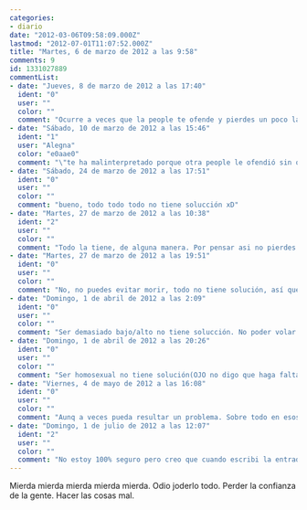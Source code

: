 ```yaml
---
categories:
- diario
date: "2012-03-06T09:58:09.000Z"
lastmod: "2012-07-01T11:07:52.000Z"
title: "Martes, 6 de marzo de 2012 a las 9:58"
comments: 9
id: 1331027889
commentList:
- date: "Jueves, 8 de marzo de 2012 a las 17:40"
  ident: "0"
  user: ""
  color: ""
  comment: "Ocurre a veces que la people te ofende y pierdes un poco la esperanza. Ocurre tambien a veces que sin querer haces daño a la people pero esa people te ha malinterpretado porque otra people le ofendió sin querer hace tiempo y perdieron la esperanza, por eso son mas propensos a pensar que la people le ofende, pero queriendo.  \nA lo mejor ya lo sabias pero por si no... xDD  \nEnga anímate, todo tiene solución en esta vida, y siempre puede pasar el tiempo y puedes hablar con esa/s persona/s y explicarlo todo ^^ a mí también me pasó hace tiempo y creo que cuando me cruce con esa persona le preguntaré que tal está e intentaré sacar el tema, que ya va siendo hora... í‚Â·_í‚Â·"
- date: "Sábado, 10 de marzo de 2012 a las 15:46"
  ident: "1"
  user: "Alegna"
  color: "e0aae0"
  comment: "\"te ha malinterpretado porque otra people le ofendió sin querer hace tiempo y perdieron la esperanza, por eso son mas propensos a pensar que la people le ofende, pero queriendo.\"  \nHas descrito a mi mejor amigo. A veces me da ganas de pegarle un martillazo en la cabeza xD"
- date: "Sábado, 24 de marzo de 2012 a las 17:51"
  ident: "0"
  user: ""
  color: ""
  comment: "bueno, todo todo todo no tiene solucción xD"
- date: "Martes, 27 de marzo de 2012 a las 10:38"
  ident: "2"
  user: ""
  color: ""
  comment: "Todo la tiene, de alguna manera. Por pensar asi no pierdes nada"
- date: "Martes, 27 de marzo de 2012 a las 19:51"
  ident: "0"
  user: ""
  color: ""
  comment: "No, no puedes evitar morir, todo no tiene solución, así que no generalices."
- date: "Domingo, 1 de abril de 2012 a las 2:09"
  ident: "0"
  user: ""
  color: ""
  comment: "Ser demasiado bajo/alto no tiene solucción. No poder volar no tiene solucción. La pérdida de proximidad de un amigo xq se tiene q ir a vivir lejos no tiene solucción... hay muchas cosas sin solucción."
- date: "Domingo, 1 de abril de 2012 a las 20:26"
  ident: "0"
  user: ""
  color: ""
  comment: "Ser homosexual no tiene solución(OJO no digo que haga falta)."
- date: "Viernes, 4 de mayo de 2012 a las 16:08"
  ident: "0"
  user: ""
  color: ""
  comment: "Aunq a veces pueda resultar un problema. Sobre todo en esos paises donde les mola rebanar cabezas."
- date: "Domingo, 1 de julio de 2012 a las 12:07"
  ident: "2"
  user: ""
  color: ""
  comment: "No estoy 100% seguro pero creo que cuando escribi la entrada era sobre mis padres..."
---
```


Mierda mierda mierda mierda mierda. Odio joderlo todo. Perder la confianza de la gente. Hacer las cosas mal.